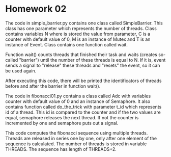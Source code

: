 # Homework 02
The code in simple_barrier.py contains one class called
SimpleBarrier. This class has one parameter which represents
the number of threads. Class contains variables N where is 
stored the value from parameter, C is a counter with default value of 0,
M is an instance of Mutex and T is an instance of Event. 
Class contains one function called wait.

Function wait() counts threads that finished their task and
waits (creates so-called "barrier") until the number of these 
threads is equal to N. If it is, event sends a signal to 
"release" these threads and "resets" the event, so it can 
be used again.

After executing this code, there will be printed the identificators
of threads before and after the barrier in function wait().

The code in fibonacci01.py contains a class called Adc with variables 
counter with default value of 0 and an instance of Semaphore.
It also contains function called do_the_trick with parameter t_id
which represents id of a thread. This id is compared to the counter
and if the two values are equal, semaphore releases the next thread.
If not the counter is incremented by one and semaphore puts out 
a signal.

This code computes the fibonacci sequence using multiple threads. 
Threads are released in series one by one, only after one element 
of the sequence is calculated. The number of threads is stored in
variable THREADS. The sequence has length of THREADS+2. 